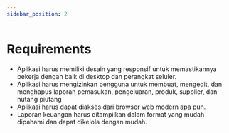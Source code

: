 ```yaml
---
sidebar_position: 2
---
```


# Requirements

- Aplikasi harus memiliki desain yang responsif untuk memastikannya bekerja dengan baik di desktop dan perangkat seluler.
- Aplikasi harus mengizinkan pengguna untuk membuat, mengedit, dan menghapus laporan pemasukan, pengeluaran, produk, supplier, dan hutang piutang
- Aplikasi harus dapat diakses dari browser web modern apa pun.
- Laporan keuangan harus ditampilkan dalam format yang mudah dipahami dan dapat dikelola dengan mudah.
